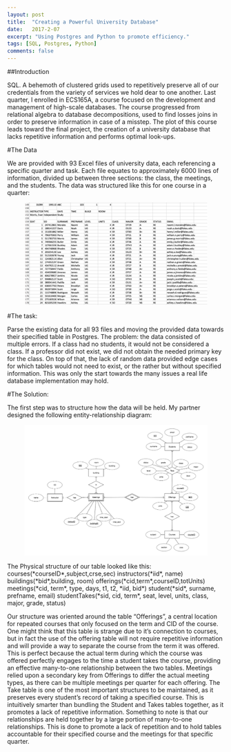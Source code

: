 ```yaml
---
layout: post
title:  "Creating a Powerful University Database"
date:   2017-2-07
excerpt: "Using Postgres and Python to promote efficiency."
tags: [SQL, Postgres, Python]
comments: false
---
```


##Introduction

SQL. A behemoth of clustered grids used to repetitively preserve all of our credentials from the variety of services we hold dear to one another. Last quarter, I enrolled in ECS165A, a course focused on the development and management of high-scale databases. The course progressed from relational algebra to database decompositions, used to find losses joins in order to preserve information in case of a misstep. The plot of this course leads toward the final project, the creation of a university database that lacks repetitive information and performs optimal look-ups.

#The Data

We are provided with 93 Excel files of university data, each referencing a specific quarter and task. Each file equates to approximately 6000 lines of information, divided up between three sections: the class, the meetings, and the students. The data was structured like this for one course in a quarter:
<figure>
	<img src="../assets/img/course.png">
</figure>

#The task: 

Parse the existing data for all 93 files and moving the provided data towards their specified table in Postgres. The problem: the data consisted of multiple errors. If a class had no students, it would not be considered a class. If a professor did not exist, we did not obtain the needed primary key for the class. On top of that, the lack of random data provided edge cases for which tables would not need to exist, or the rather but without specified information. This was only the start towards the many issues a real life database implementation may hold.

#The Solution:

The first step was to structure how the data will be held. My partner designed the following entity-relationship diagram:
<figure>
	<img src="../assets/img/erdplus-diagram.png">
</figure>
The Physical structure of our table looked like this:
courses(*courseID*,subject,crse,sec)
instructors(*iid*, name)
buildings(*bid*,building, room)
offerings(*cid,term*,courseID,totUnits)
meetings(*cid, term*, type, days, t1, t2, *iid, bid*)
student(*sid*, surname, prefname, email)
studentTakes(*sid, cid, term*, seat, level, units, class, major, grade, status)


Our structure was oriented around the table “Offerings”, a central location for repeated courses that only focused on the term and CID of the course. One might think that this table is strange due to it’s connection to courses, but in fact the use of the offering table will not require repetitive information and will provide a way to separate the course from the term it was offered. This is perfect because the actual term during which the course was offered perfectly engages to the time a student takes the course, providing an effective many-to-one relationship between the two tables. Meetings relied upon a secondary key from Offerings to differ the actual meeting types, as there can be multiple meetings per quarter for each offering. The Take table is one of the most important structures to be maintained, as it preserves every student’s record of taking a specified course. This is intuitively smarter than bundling the Student and Takes tables together, as it promotes a lack of repetitive information. Something to note is that our relationships are held together by a large portion of many-to-one relationships. This is done to promote a lack of repetition and to hold tables accountable for their specified course and the meetings for that specific quarter. 



